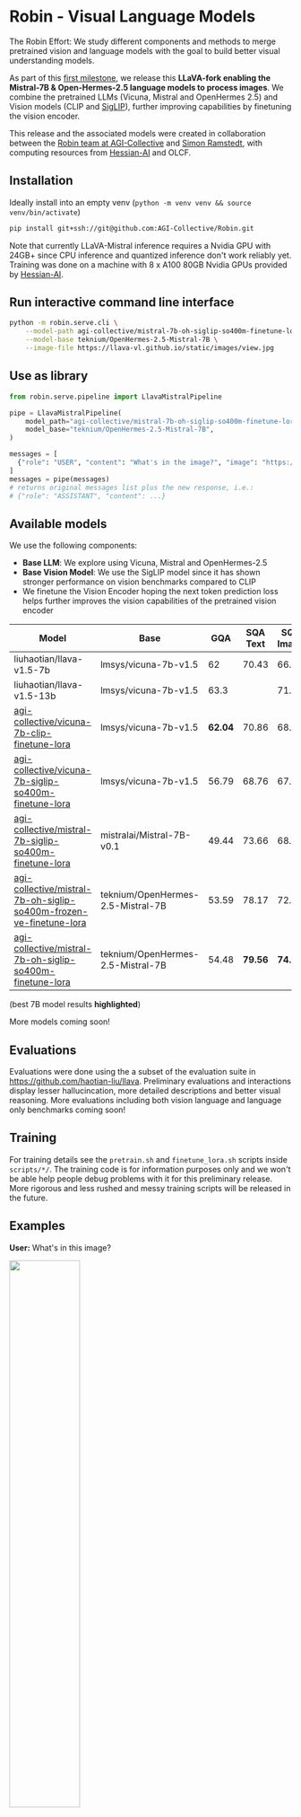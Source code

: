 # Robin - Visual Language Models

The Robin Effort: We study different components and methods to merge pretrained vision and language models with the goal to build better visual understanding models. 

As part of this [first milestone](https://github.com/AGI-Collective/Robin/releases/tag/LLaVA-Mistral), we release this **LLaVA-fork enabling the Mistral-7B & Open-Hermes-2.5 language models to process images**. We combine the pretrained LLMs (Vicuna, Mistral and OpenHermes 2.5) and Vision models (CLIP and [SigLIP](https://huggingface.co/timm/ViT-SO400M-14-SigLIP-384)), further improving capabilities by finetuning the vision encoder. 

This release and the associated models were created in collaboration between the [Robin team at AGI-Collective](#team) and [Simon Ramstedt](https://simonramstedt.com/), with computing resources from [Hessian-AI](https://hessian.ai/) and OLCF.

## Installation
Ideally install into an empty venv (`python -m venv venv && source venv/bin/activate`)

```bash
pip install git+ssh://git@github.com:AGI-Collective/Robin.git
```

Note that currently LLaVA-Mistral inference requires a Nvidia GPU with 24GB+ since CPU inference and quantized inference don't work reliably yet. Training was done on a machine with 8 x A100 80GB Nvidia GPUs provided by [Hessian-AI](https://hessian.ai/).

## Run interactive command line interface
```bash
python -m robin.serve.cli \
    --model-path agi-collective/mistral-7b-oh-siglip-so400m-finetune-lora \
    --model-base teknium/OpenHermes-2.5-Mistral-7B \
    --image-file https://llava-vl.github.io/static/images/view.jpg
```

## Use as library
```python
from robin.serve.pipeline import LlavaMistralPipeline

pipe = LlavaMistralPipeline(
    model_path="agi-collective/mistral-7b-oh-siglip-so400m-finetune-lora",
    model_base="teknium/OpenHermes-2.5-Mistral-7B",
)

messages = [
  {"role": "USER", "content": "What's in the image?", "image": "https://llava-vl.github.io/static/images/view.jpg"},
]
messages = pipe(messages) 
# returns original messages list plus the new response, i.e.:
# {"role": "ASSISTANT", "content": ...}
```

## Available models
We use the following components: 
- **Base LLM**: We explore using Vicuna, Mistral and OpenHermes-2.5
- **Base Vision Model**: We use the SigLIP model since it has shown stronger performance on vision benchmarks compared to CLIP 
- We finetune the Vision Encoder hoping the next token prediction loss helps further improves the vision capabilities of the pretrained vision encoder

| Model                                                              | Base                              | GQA   | SQA Text | SQA Image |
| ------------------------------------------------------------------ | --------------------------------- | ----- | -------- | --------- |
| liuhaotian/llava-v1.5-7b                                           | lmsys/vicuna-7b-v1.5              | 62    | 70.43    | 66.8      |
| liuhaotian/llava-v1.5-13b                                          | lmsys/vicuna-7b-v1.5              | 63.3  |          | 71.6      |
| [agi-collective/vicuna-7b-clip-finetune-lora](https://huggingface.co/agi-collective/vicuna-7b-clip-finetune-lora)                         | lmsys/vicuna-7b-v1.5              | **62.04** | 70.86    | 68.72     |
| [agi-collective/vicuna-7b-siglip-so400m-finetune-lora](https://huggingface.co/agi-collective/vicuna-7b-siglip-so400m-finetune-lora)               | lmsys/vicuna-7b-v1.5              | 56.79 | 68.76    | 67.48     |
| [agi-collective/mistral-7b-siglip-so400m-finetune-lora](https://huggingface.co/agi-collective/mistral-7b-siglip-so400m-finetune-lora)              | mistralai/Mistral-7B-v0.1         | 49.44 | 73.66    | 68.57     |
| [agi-collective/mistral-7b-oh-siglip-so400m-frozen-ve-finetune-lora](https://huggingface.co/agi-collective/mistral-7b-oh-siglip-so400m-frozen-ve-finetune-lora) | teknium/OpenHermes-2.5-Mistral-7B | 53.59 | 78.17    | 72.73     |
| [agi-collective/mistral-7b-oh-siglip-so400m-finetune-lora](https://huggingface.co/agi-collective/mistral-7b-oh-siglip-so400m-finetune-lora)           | teknium/OpenHermes-2.5-Mistral-7B | 54.48 | **79.56**    | **74.22**     |

(best 7B model results **highlighted**)

More models coming soon!

## Evaluations
Evaluations were done using the a subset of the evaluation suite in https://github.com/haotian-liu/llava. Preliminary evaluations and interactions display lesser hallucincation, more detailed descriptions and better visual reasoning. More evaluations including both vision language and language only benchmarks coming soon!


## Training
For training details see the `pretrain.sh` and `finetune_lora.sh` scripts inside `scripts/*/`. The training code is for information purposes only and we won't be able help people debug problems with it for this preliminary release. More rigorous and less rushed and messy training scripts will be released in the future.

## Examples

**User:** What's in this image?

<img src="https://llava-vl.github.io/static/images/view.jpg" width=50%></img>

**Llava7b:**
The image features a pier extending out over a large body of water, likely a lake. The pier is made of wood and has a bench at the end, providing a place for people to sit and enjoy the view. The water appears calm and serene, making it an ideal spot for relaxation.

**HermesSiglip (Ours):**
The image features a wooden pier extending out into a large body of water. The pier is surrounded by a serene and calm lake, providing a peaceful atmosphere. The pier appears to be empty, with no people or boats visible in the scene. The water is calm and still, creating a tranquil environment for those who visit the pier.

---

**User:** Will these magnets attract or repel each other?

<img src="https://scienceqa-webdemo.s3.us-west-1.amazonaws.com/extra/5727/image.png" width=50%></img>

**Llava7b:**
The magnets in the image are of different colors and placed next to each other. It is not possible to determine their polarity from the image alone, so it is not possible to definitively say whether they will attract or repel each other. The behavior of magnets depends on their polarity and the orientation of their magnetic fields. To determine their interaction, one would need to observe the magnets in a more controlled environment, such as a magnetic field tester or a magnetic compass.

 **HermesSiglip (Ours):**
In the image, there are two magnets placed on a gray background, one with a green stripe and the other with a blue stripe. Since the magnets have opposite colors, they will attract each other due to their magnetic properties. The magnets are aligned in a way that their magnetic poles are facing each other, which causes them to be attracted to one another. This phenomenon is known as the magnetic attraction between two oppositely charged magnets.

---

**User:** What's in this image? Describe in detail.

<img src="https://github.com/AGI-Collective/Robin-LLaVA/blob/robin-main/images/ILSVRC2012_val_00000003.JPEG" width=50%></img>

**Llava7b:**
The image features a large, fluffy dog with a mix of brown and white fur, sitting on a sidewalk. The dog appears to be a Collie, and it is looking at the camera. The dog is positioned near a brick wall, which adds a contrasting element to the scene.
In the background, there is a car parked further away, and a person can be seen standing near the car. The overall atmosphere of the image is calm and serene, with the dog being the main focus of the scene.

**HermesSiglip (Ours):**
The image features a brown and white dog sitting on a sidewalk near a brick wall. The dog is looking at the camera, creating a friendly and approachable atmosphere. The dog appears to be a collie, which is a breed known for its long fur and fluffy appearance. The dog is sitting on the sidewalk, occupying a significant portion of the scene, and seems to be enjoying its time outdoors.

## Limitations
For the Open-Hermes-2.5-based model we switched away from the ChatML chat template and back to the Llava default Vicuna chat template. The benchmarks and example results below show that this worked fine but we do believe that we can achieve even better performance and usability by retraining the model with ChatML.

## <a name="team"></a>AGI-Collective - Robin Team (Alphabetical Order)
Alexis Roger, Andrew R Williams, Daniel Kaplan, Edwin Fennell, George Adamopoulos, Kshitij Gupta, Prateek Humane, Quentin Anthony, Rishika Bhagwatkar, Sun Qi, Yuchen Lu, Irina Rish (PI)

## Acknowledgements 
We would like to thank Hessian-AI for providing us with free access to 8-16 A100 GPUs for a few weeks and to Florian and Patrick at Hessian AI for their support. We would also like to thank Oak Ridge Leadership Computing Facility (OLCF), the DOE Office of Science User Facility. Prelimnary experiments were conducted on the INCITE compute grant on Summit supercomputer supported under Contract DE-AC05-00OR22725. This grant was awarded to AAI CERC lab for their Scalable Foundation Models for Transferrable Generalist AI project. This work was in collaboration with representatives from EleutherAI. The code in this repo is based on [github.com/haotian-liu/LLaVA](https://github.com/haotian-liu/LLaVA).

 <a style="" src=""><img style="" src="https://hessian.ai/wp-content/themes/hessianai/img/hessian-ai-logo.svg"></img></a> <span> &nbsp;&nbsp;&nbsp;&nbsp;&nbsp;&nbsp;&nbsp; </span> <a style="" src=""><img style="width: 40%; height: auto;" src="https://www.olcf.ornl.gov/wp-content/uploads/2016/07/olcf_retina_logo.png"></img></a>
